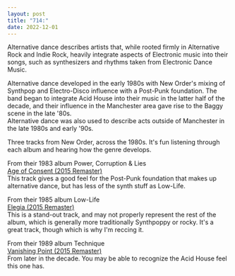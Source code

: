 ```yaml
---
layout: post
title: "714:"
date: 2022-12-01
---
```


Alternative dance describes artists that, while rooted firmly in Alternative Rock and Indie Rock, heavily integrate aspects of Electronic music into their songs, such as synthesizers and rhythms taken from Electronic Dance Music.

Alternative dance developed in the early 1980s with New Order's mixing of Synthpop and Electro-Disco influence with a Post-Punk foundation. The band began to integrate Acid House into their music in the latter half of the decade, and their influence in the Manchester area gave rise to the Baggy scene in the late '80s.  
Alternative dance was also used to describe acts outside of Manchester in the late 1980s and early '90s.

Three tracks from New Order, across the 1980s. It's fun listening through each album and hearing how the genre develops.

From their 1983 album Power, Corruption & Lies  
[Age of Consent (2015 Remaster)](https://youtu.be/gG9fEaITgCk)  
This track gives a good feel for the Post-Punk foundation that makes up alternative dance, but has less of the synth stuff as Low-Life.

From their 1985 album Low-Life  
[Elegia (2015 Remaster)](https://youtu.be/omzJvwYO440)  
This is a stand-out track, and may not properly represent the rest of the album, which is generally more traditionally Synthpoppy or rocky. It's a great track, though which is why I'm reccing it.

From their 1989 album Technique  
[Vanishing Point (2015 Remaster)](https://youtu.be/aWuNzXttLVE)  
From later in the decade. You may be able to recognize the Acid House feel this one has.
